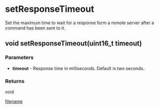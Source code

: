 # setResponseTimeout

Set the maximum time to wait for a response form a remote server after a command has been sent to it.

## void setResponseTimeout(uint16_t timeout)

### Parameters
 * **timeout** - Response time in milliseconds. Default is two seconds.

### Returns
void

[filename](./bottom_copyright.md ':include')

